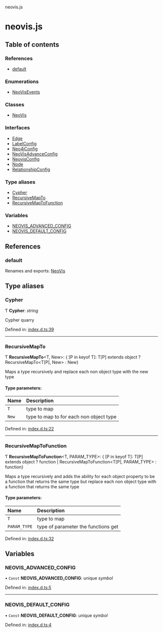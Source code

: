 neovis.js

# neovis.js

## Table of contents

### References

- [default](README.md#default)

### Enumerations

- [NeoVisEvents](enums/neovisevents.md)

### Classes

- [NeoVis](classes/neovis.md)

### Interfaces

- [Edge](interfaces/edge.md)
- [LabelConfig](interfaces/labelconfig.md)
- [Neo4jConfig](interfaces/neo4jconfig.md)
- [NeoVisAdvanceConfig](interfaces/neovisadvanceconfig.md)
- [NeovisConfig](interfaces/neovisconfig.md)
- [Node](interfaces/node.md)
- [RelationshipConfig](interfaces/relationshipconfig.md)

### Type aliases

- [Cypher](README.md#cypher)
- [RecursiveMapTo](README.md#recursivemapto)
- [RecursiveMapToFunction](README.md#recursivemaptofunction)

### Variables

- [NEOVIS\_ADVANCED\_CONFIG](README.md#neovis_advanced_config)
- [NEOVIS\_DEFAULT\_CONFIG](README.md#neovis_default_config)

## References

### default

Renames and exports: [NeoVis](classes/neovis.md)

## Type aliases

### Cypher

Ƭ **Cypher**: *string*

Cypher quarry

Defined in: [index.d.ts:39](https://github.com/thebestnom/neovis.js/blob/6bc034a/index.d.ts#L39)

___

### RecursiveMapTo

Ƭ **RecursiveMapTo**<T, New\>: { [P in keyof T]: T[P] extends object ? RecursiveMapTo<T[P], New\> : New}

Maps a type recursively and replace each non object type with the new type

#### Type parameters:

Name | Description |
:------ | :------ |
`T` | type to map   |
`New` | type to map to for each non object type    |

Defined in: [index.d.ts:22](https://github.com/thebestnom/neovis.js/blob/6bc034a/index.d.ts#L22)

___

### RecursiveMapToFunction

Ƭ **RecursiveMapToFunction**<T, PARAM_TYPE\>: { [P in keyof T]: T[P] extends object ? function \| RecursiveMapToFunction<T[P], PARAM\_TYPE\> : function}

Maps a type recursively and adds the ability for each object property to be a function that returns the same type
but replace each non object type with a function that returns the same type

#### Type parameters:

Name | Description |
:------ | :------ |
`T` | type to map   |
`PARAM_TYPE` | type of parameter the functions get    |

Defined in: [index.d.ts:32](https://github.com/thebestnom/neovis.js/blob/6bc034a/index.d.ts#L32)

## Variables

### NEOVIS\_ADVANCED\_CONFIG

• `Const` **NEOVIS\_ADVANCED\_CONFIG**: unique *symbol*

Defined in: [index.d.ts:5](https://github.com/thebestnom/neovis.js/blob/6bc034a/index.d.ts#L5)

___

### NEOVIS\_DEFAULT\_CONFIG

• `Const` **NEOVIS\_DEFAULT\_CONFIG**: unique *symbol*

Defined in: [index.d.ts:4](https://github.com/thebestnom/neovis.js/blob/6bc034a/index.d.ts#L4)
